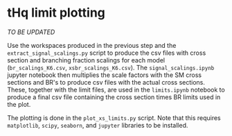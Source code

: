 # tHq limit plotting

*TO BE UPDATED*

Use the workspaces produced in the previous step and the `extract_signal_scalings.py` script to produce the csv files with cross section and branching fraction scalings for each model (`br_scalings_K6.csv`, `xsbr_scalings_K6.csv`). The `signal_scalings.ipynb` jupyter notebook then multiplies the scale factors with the SM cross sections and BR's to produce csv files with the actual cross sections. These, together with the limit files, are used in the `limits.ipynb` notebook to produce a final csv file containing the cross section times BR limits used in the plot.

The plotting is done in the `plot_xs_limits.py` script. Note that this requires `matplotlib`, `scipy`, `seaborn`, and `jupyter` libraries to be installed.

